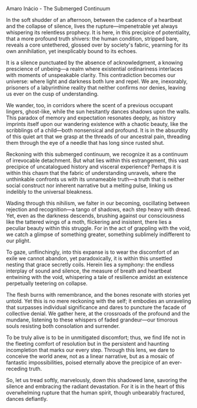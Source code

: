 Amaro Inácio - The Submerged Continuum

In the soft shudder of an afternoon, between the cadence of a heartbeat and the collapse of silence, lives the rupture—impenetrable yet always whispering its relentless prophecy. It is here, in this precipice of potentiality, that a more profound truth shivers: the human condition, stripped bare, reveals a core untethered, glossed over by society's fabric, yearning for its own annihilation, yet inexplicably bound to its echoes.

It is a silence punctuated by the absence of acknowledgment, a knowing prescience of unbeing—a realm where existential ordinariness interlaces with moments of unspeakable clarity. This contradiction becomes our universe: where light and darkness both lure and repel. We are, inexorably, prisoners of a labyrinthine reality that neither confirms nor denies, leaving us ever on the cusp of understanding.

We wander, too, in corridors where the scent of a previous occupant lingers, ghost-like, while the sun hesitantly dances shadows upon the walls. This paradox of memory and expectation resonates deeply, as history imprints itself upon our wandering existence with a chaotic beauty, like the scribblings of a child—both nonsensical and profound. It is in the absurdity of this quiet art that we grasp at the threads of our ancestral pain, threading them through the eye of a needle that has long since rusted shut.

Reckoning with this submerged continuum, we recognize it as a continuum of irrevocable detachment. But what lies within this estrangement, this vast precipice of uncatalogued history and visceral experience? Perhaps it is within this chasm that the fabric of understanding unravels, where the unthinkable confronts us with its unnameable truth—a truth that is neither social construct nor inherent narrative but a melting pulse, linking us indelibly to the universal bleakness.

Wading through this nihilism, we falter in our becoming, oscillating between rejection and recognition—a tango of shadows, each step heavy with dread. Yet, even as the darkness descends, brushing against our consciousness like the tattered wings of a moth, flickering and insistent, there lies a peculiar beauty within this struggle. For in the act of grappling with the void, we catch a glimpse of something greater, something sublimely indifferent to our plight.

To gaze, unflinchingly, into this expanse is to wear the discomfort of an exile we cannot abandon, yet paradoxically, it is within this unsettled nesting that grace secretly coils. Herein lies a symphony: the endless interplay of sound and silence, the measure of breath and heartbeat entwining with the void, whispering a tale of resilience amidst an existence perpetually teetering on collapse.

The flesh burns with remembrance, and the bones resonate with stories yet untold. Yet this is no mere reckoning with the self; it embodies an unraveling that surpasses individual significance and dares to puncture the facade of collective denial. We gather here, at the crossroads of the profound and the mundane, listening to these whispers of faded grandeur—our timorous souls resisting both consolation and surrender.

To be truly alive is to be in unmitigated discomfort; thus, we find life not in the fleeting comfort of resolution but in the persistent and haunting incompletion that marks our every step. Through this lens, we dare to conceive the world anew, not as a linear narrative, but as a mosaic of fantastic impossibilities, poised eternally above the precipice of an ever-receding truth.

So, let us tread softly, marvelously, down this shadowed lane, savoring the silence and embracing the radiant devastation. For it is in the heart of this overwhelming rupture that the human spirit, though unbearably fractured, dances defiantly.